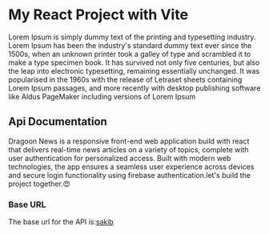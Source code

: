 # My React Project with Vite

Lorem Ipsum is simply dummy text of the printing and typesetting industry. Lorem Ipsum has been the industry's standard dummy text ever since the 1500s, when an unknown printer took a galley of type and scrambled it to make a type specimen book. It has survived not only five centuries, but also the leap into electronic typesetting, remaining essentially unchanged. It was popularised in the 1960s with the release of Letraset sheets containing Lorem Ipsum passages, and more recently with desktop publishing software like Aldus PageMaker including versions of Lorem Ipsum

## Api Documentation

Dragoon News is a responsive front-end web application build with react that delivers real-time news articles on a variety of topics, complete with user authentication for personalized access. Built with modern web technologies, the app ensures a seamless user experience across devices and secure login functionality using firebase authentication.let's build the project together.😍

### Base URL 
The base url for the API is:[sakib](https://openapi.programming-hero.com/api)